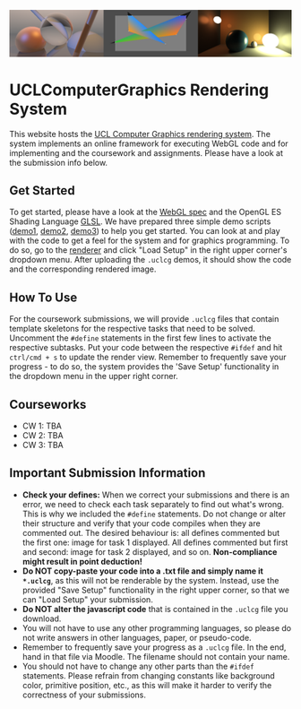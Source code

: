![test](images/cg_teaser.png)

# UCLComputerGraphics Rendering System

This website hosts the [UCL Computer Graphics rendering system](https://uclcg.github.io/uclcg/public/html/index.html). 
The system implements an online framework for executing WebGL code and for 
implementing and the coursework and assignments. Please have a look at the submission info below. 

## Get Started  

To get started, please have a look at the [WebGL spec](https://www.khronos.org/registry/webgl/specs/latest/1.0/)
and the OpenGL ES Shading Language [GLSL](https://www.khronos.org/files/opengles_shading_language.pdf).
We have prepared three simple demo scripts ([demo1](demos/cameraSimple.uclcg), [demo2](demos/openGL.uclcg), [demo3](demos/splines.uclcg)) to help you get started.
You can look at and play with the code to get a feel for the system and for graphics programming. 
To do so, go to the [renderer](https://uclcg.github.io/uclcg/public/html/index.html) and click "Load Setup" in the right upper corner's dropdown menu. 
After uploading the `.uclcg` demos, it should show the code and the corresponding rendered image. 

## How To Use 

For the coursework submissions, we will provide `.uclcg` files that contain template 
skeletons for the respective tasks that need to be solved. Uncomment the `#define` statements in the 
first few lines to activate the respective subtasks. Put your code between the respective `#ifdef` and hit `ctrl/cmd + s` to update the render view.
Remember to frequently save your progress - to do so, the system provides the 'Save Setup' functionality in the dropdown menu in the upper right corner. 

## Courseworks

- CW 1: TBA 
- CW 2: TBA 
- CW 3: TBA 

## Important Submission Information 

- **Check your defines:** When we correct your submissions and there is an error, we need to check each task separately to find out what's wrong. This is why we included the `#define` statements. Do not change or alter their structure and verify that your code compiles when they are commented out. The desired behaviour is: all defines commented but the first one: image for task 1 displayed. All defines commented but first and second: image for task 2 displayed, and so on. **Non-compliance might result in point deduction!**
- **Do NOT copy-paste your code into a .txt file and simply name it `*.uclcg`**, as this will not be renderable by the system. Instead, use the provided "Save Setup" functionality in the right upper corner, so that we can "Load Setup" your submission.
- **Do NOT alter the javascript code** that is contained in the `.uclcg` file you download.
- You will not have to use any other programming languages, so please do not write answers in other languages, paper, or pseudo-code. 
- Remember to frequently save your progress as a `.uclcg` file. In the end, hand in that file via Moodle. The filename should not contain your name. 
- You should not have to change any other parts than the `#ifdef` statements. Please refrain from changing constants like background color, primitive position, etc., as this will make it harder to verify the correctness of your submissions. 
